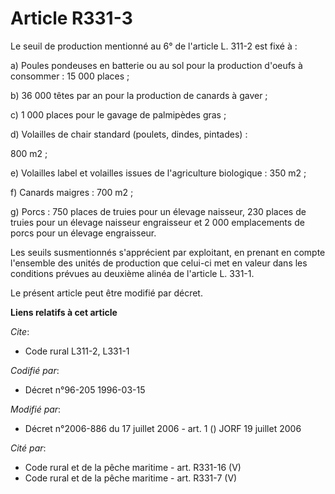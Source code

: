 # Article R331-3

Le seuil de production mentionné au 6° de l'article L. 311-2 est fixé à :

a) Poules pondeuses en batterie ou au sol pour la production d'oeufs à consommer : 15 000 places ;

b) 36 000 têtes par an pour la production de canards à gaver ;

c) 1 000 places pour le gavage de palmipèdes gras ;

d) Volailles de chair standard (poulets, dindes, pintades) :

800 m2 ;

e) Volailles label et volailles issues de l'agriculture biologique : 350 m2 ;

f) Canards maigres : 700 m2 ;

g) Porcs : 750 places de truies pour un élevage naisseur, 230 places de truies pour un élevage naisseur engraisseur et 2 000
emplacements de porcs pour un élevage engraisseur.

Les seuils susmentionnés s'apprécient par exploitant, en prenant en compte l'ensemble des unités de production que celui-ci
met en valeur dans les conditions prévues au deuxième alinéa de l'article L. 331-1.

Le présent article peut être modifié par décret.

**Liens relatifs à cet article**

_Cite_:

  - Code rural L311-2, L331-1

_Codifié par_:

  - Décret n°96-205 1996-03-15

_Modifié par_:

  - Décret n°2006-886 du 17 juillet 2006 - art. 1 () JORF 19 juillet 2006

_Cité par_:

  - Code rural et de la pêche maritime - art. R331-16 (V)
  - Code rural et de la pêche maritime - art. R331-7 (V)
